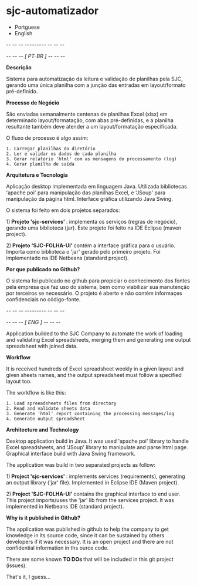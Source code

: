 # sjc-automatizador

* Portguese
* English

<i> -- -- -- --------- -- -- --</i>

<i> -- -- -- [ PT-BR ] -- -- --</i>

<b> Descrição </b>

Sistema para automatização da leitura e validação de planilhas pela SJC, gerando uma única planilha com a junção das entradas em layout/formato pré-definido.

<b> Processo de Negócio </b>

São enviadas semanalmente centenas de planilhas Excel (xlsx) em determinado layout/formatação, com abas pré-definidas, e a planilha resultante também deve atender a um layout/formatação especificada.

O fluxo de processo é algo assim:

    1. Carregar planilhas do diretório 
    2. Ler e validar os dados de cada planilha 
    3. Gerar relatório 'html' com as mensagens do processamento (log)
    4. Gerar planilha de saída


<b> Arquitetura e Tecnologia </b>

Aplicação desktop implementada em linguagem Java.
Utilizada bibliotecas 'apache poi' para manipulação das planilhas Excel, e 'JSoup' para manipulação da página html. Interface gráfica utilizando Java Swing.

O sistema foi feito em dois projetos separados:

1)<b> Projeto 'sjc-services' </b>: implementa os serviços (regras de negócio), gerando uma biblioteca (jar). Este projeto foi feito na IDE Eclipse (maven project).

2)<b> Projeto 'SJC-FOLHA-UI' </b> contém a interface gráfica para o usuário. Importa como biblioteca o 'jar' gerado pelo primeiro projeto. Foi implementado na IDE Netbeans (standard project).


<b> Por que publicado no Github? </b>

O sistema foi publicado no github para propiciar o conhecimento dos fontes pela empresa que faz uso do sistema, bem como viabilizar sua manutenção por terceiros se necessário.
O projeto é aberto e não contém informaçes confidenciais no código-fonte.


<i> -- -- -- --------- -- -- --</i>

<i> -- -- -- [ ENG ] -- -- --</i>

Application builded to the SJC Company to automate the work of loading and validating Excel spreadsheets, merging them and generating one output spreadsheet with joined data.


<b> Workflow </b>

It is received hundreds of Excel spreadsheet weekly in a given layout and given sheets names, and the output spreadsheet must follow a specified layout too.

The workflow is like this:

    1. Load spreeadsheets files from directory
    2. Read and validate sheets data
    3. Generate 'html' report containing the processing messages/log
    4. Generate output spreadsheet


<b> Architecture and Technology </b>

Desktop application build in Java.
It was used 'apache poi' library to handle Excel spreadsheets, and 'JSoup' library to manipulate and parse html page. Graphical interface build with Java Swing framework.

The application was build in two separated projects as follow:

1)<b> Project 'sjc-services' </b>: implements services (requirements), generating an output library ('jar' file). Implemented in Eclipse IDE (Maven project).

2)<b> Project 'SJC-FOLHA-UI' </b> contains the graphical interface to end user. This project imports/uses the 'jar' lib from the services project. It was implemented in Netbeans IDE (standard project).


<b> Why is it published in Github? </b>

The application was published in github to help the company to get knowledge in its source code, since it can be sustained by others developers if it was necessary. 
It is an open project and there are not confidential information in ths ource code.


There are some known <b> TO DOs </b> that will be included in this git project (issues).

That's it, I guess...
